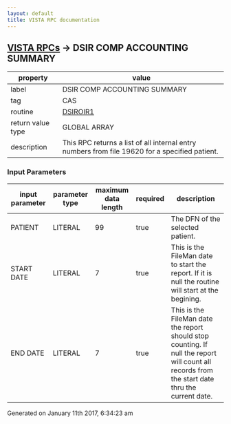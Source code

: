 ```yaml
---
layout: default
title: VISTA RPC documentation
---
```




## [VISTA RPCs](TableOfContent.md) &#8594; DSIR COMP ACCOUNTING SUMMARY 

 property | value 
--- | --- 
 label | DSIR COMP ACCOUNTING SUMMARY
 tag | CAS
 routine | [DSIROIR1](http://code.osehra.org/dox/Routine_DSIROIR1_source.html)
 return value type | GLOBAL ARRAY
 description | This RPC returns a list of all internal entry numbers from file 19620 for a specified patient.

### Input Parameters

| input parameter | parameter type | maximum data length | required | description | 
| --- | --- | --- | --- | --- | 
| PATIENT | LITERAL | 99 | true | The DFN of the selected patient. | 
| START DATE | LITERAL | 7 | true | This is the FileMan date to start the report.  If it is null the routine will start at the begining. | 
| END DATE | LITERAL | 7 | true | This is the FileMan date the report should stop counting.  If null the report will count all records from the start date thru the current date. | 




Generated on January 11th 2017, 6:34:23 am